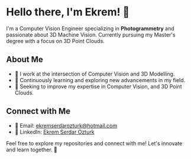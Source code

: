 # Hello there, I'm Ekrem! 👋

I'm a Computer Vision Engineer specializing in **Photogrammetry** and passionate about 3D Machine Vision. Currently pursuing my Master's degree with a focus on 3D Point Clouds.

## About Me

- 👀 I work at the intersection of Computer Vision and 3D Modelling.
- 🌱 Continuously learning and exploring new advancements in my field.
- 💞️ Seeking to improve my expertise in Computer Vision, and 3D Point Clouds.

## Connect with Me

- 📧 Email: ekremserdarozturk@hotmail.com
- 🔗 LinkedIn: [Ekrem Serdar Ozturk](https://www.linkedin.com/in/ekremserdarozturk/)

Feel free to explore my repositories and connect with me! Let's innovate and learn together. 🚀


<!---
ekrrems/ekrrems is a ✨ special ✨ repository because its `README.md` (this file) appears on your GitHub profile.
You can click the Preview link to take a look at your changes.
--->
